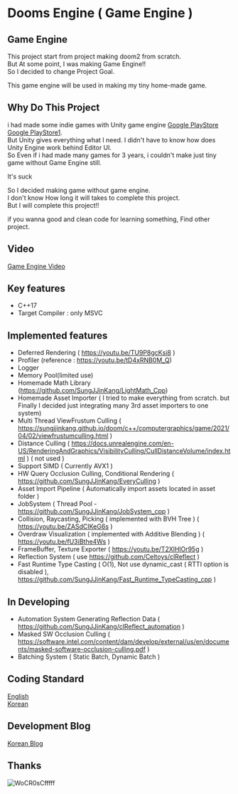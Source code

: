 # Dooms Engine ( Game Engine )

## Game Engine

This project start from project making doom2 from scratch.     
But At some point, I was making Game Engine!!      
So I decided to change Project Goal.          

This game engine will be used in making my tiny home-made game.         

## Why Do This Project

i had made some indie games with Unity game engine [Google PlayStore](https://play.google.com/store/apps/details?id=com.milli.findkiller2&hl=ko)  [Google PlayStore1](https://play.google.com/store/apps/details?id=com.NintyNineMillion.FindKiller&hl=ko).   
But Unity gives everything what I need. I didn't have to know how does Unity Engine work behind Editor UI.   
So Even if i had made many games for 3 years, i couldn't make just tiny game without Game Engine still.   

It's suck    

So I decided making game without game engine.       
I don't know How long it will takes to complete this project.    
But I will complete this project!!    

if you wanna good and clean code for learning something, Find other project.      


## Video

[Game Engine Video](https://youtube.com/playlist?list=PLUg9a0kyCgTR3OhYZYSMauDmjv6D96pVz)              

## Key features

  * C++17      
  * Target Compiler : only MSVC

## Implemented features

  * Deferred Rendering ( https://youtu.be/TU9P8gcKsi8 )
  * Profiler (reference : https://youtu.be/tD4xRNB0M_Q) 
  * Logger
  * Memory Pool(limited use)
  * Homemade Math Library (https://github.com/SungJJinKang/LightMath_Cpp)     
  * Homemade Asset Importer ( I tried to make everything from scratch. but Finally I decided just integrating many 3rd asset importers to one system)
  * Multi Thread ViewFrustum Culling ( https://sungjjinkang.github.io/doom/c++/computergraphics/game/2021/04/02/viewfrustumculling.html )
  * Distance Culling ( https://docs.unrealengine.com/en-US/RenderingAndGraphics/VisibilityCulling/CullDistanceVolume/index.html ) ( not used )
  * Support SIMD ( Currently AVX1 )
  * HW Query Occlusion Culling, Conditional Rendering ( https://github.com/SungJJinKang/EveryCulling )
  * Asset Import Pipeline ( Automatically import assets located in asset folder )
  * JobSystem ( Thread Pool - https://github.com/SungJJinKang/JobSystem_cpp )
  * Collision, Raycasting, Picking ( implemented with BVH Tree ) ( https://youtu.be/ZASdCIKeG6s )
  * Overdraw Visualization ( implemented with Additive Blending ) ( https://youtu.be/fU3iBthe4Ws )
  * FrameBuffer, Texture Exporter ( https://youtu.be/T2XlHlOr95g )
  * Reflection System ( use https://github.com/Celtoys/clReflect )
  * Fast Runtime Type Casting ( O(1), Not use dynamic_cast ( RTTI option is disabled ), https://github.com/SungJJinKang/Fast_Runtime_TypeCasting_cpp )        

## In Developing

  * Automation System Generating Reflection Data ( https://github.com/SungJJinKang/clReflect_automation )
  * Masked SW Occlusion Culling ( https://software.intel.com/content/dam/develop/external/us/en/documents/masked-software-occlusion-culling.pdf )      
  * Batching System ( Static Batch, Dynamic Batch )

## Coding Standard
[English](https://docs.google.com/document/d/1cT8EPgMXe0eopeHvwuFmbHG4TJr5kUmcovkr5irQZmo/edit)   
[Korean](https://docs.popekim.com/ko/coding-standards/cpp)

## Development Blog
[Korean Blog](https://sungjjinkang.github.io/) 

## Thanks
![WoCR0sCfffff](https://user-images.githubusercontent.com/33873804/103935734-5e92e300-516a-11eb-9afd-ab48b5f65791.png)

